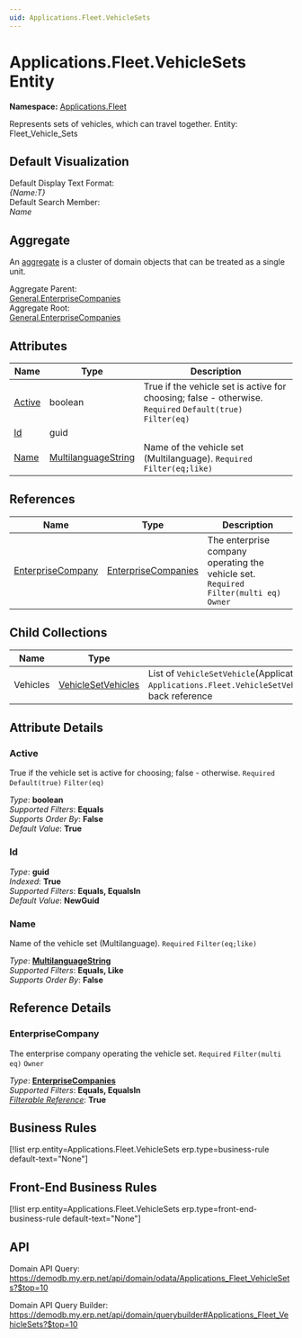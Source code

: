 ```yaml
---
uid: Applications.Fleet.VehicleSets
---
```

# Applications.Fleet.VehicleSets Entity

**Namespace:** [Applications.Fleet](Applications.Fleet.md)  

Represents sets of vehicles, which can travel together. Entity: Fleet_Vehicle_Sets

## Default Visualization
Default Display Text Format:  
_{Name:T}_  
Default Search Member:  
_Name_  

## Aggregate
An [aggregate](https://docs.erp.net/tech/advanced/concepts/aggregates.html) is a cluster of domain objects that can be treated as a single unit.  

Aggregate Parent:  
[General.EnterpriseCompanies](General.EnterpriseCompanies.md)  
Aggregate Root:  
[General.EnterpriseCompanies](General.EnterpriseCompanies.md)  

## Attributes

| Name | Type | Description |
| ---- | ---- | --- |
| [Active](Applications.Fleet.VehicleSets.md#active) | boolean | True if the vehicle set is active for choosing; false - otherwise. `Required` `Default(true)` `Filter(eq)` 
| [Id](Applications.Fleet.VehicleSets.md#id) | guid |  
| [Name](Applications.Fleet.VehicleSets.md#name) | [MultilanguageString](../data-types.md#multilanguagestring) | Name of the vehicle set (Multilanguage). `Required` `Filter(eq;like)` 

## References

| Name | Type | Description |
| ---- | ---- | --- |
| [EnterpriseCompany](Applications.Fleet.VehicleSets.md#enterprisecompany) | [EnterpriseCompanies](General.EnterpriseCompanies.md) | The enterprise company operating the vehicle set. `Required` `Filter(multi eq)` `Owner` |

## Child Collections

| Name | Type | Description |
| ---- | ---- | --- |
| Vehicles | [VehicleSetVehicles](Applications.Fleet.VehicleSetVehicles.md) | List of `VehicleSetVehicle`(Applications.Fleet.VehicleSetVehicles.md) child objects, based on the `Applications.Fleet.VehicleSetVehicle.VehicleSet`(Applications.Fleet.VehicleSetVehicles.md#vehicleset) back reference 


## Attribute Details

### Active

True if the vehicle set is active for choosing; false - otherwise. `Required` `Default(true)` `Filter(eq)`

_Type_: **boolean**  
_Supported Filters_: **Equals**  
_Supports Order By_: **False**  
_Default Value_: **True**  

### Id

_Type_: **guid**  
_Indexed_: **True**  
_Supported Filters_: **Equals, EqualsIn**  
_Default Value_: **NewGuid**  

### Name

Name of the vehicle set (Multilanguage). `Required` `Filter(eq;like)`

_Type_: **[MultilanguageString](../data-types.md#multilanguagestring)**  
_Supported Filters_: **Equals, Like**  
_Supports Order By_: **False**  


## Reference Details

### EnterpriseCompany

The enterprise company operating the vehicle set. `Required` `Filter(multi eq)` `Owner`

_Type_: **[EnterpriseCompanies](General.EnterpriseCompanies.md)**  
_Supported Filters_: **Equals, EqualsIn**  
_[Filterable Reference](https://docs.erp.net/dev/domain-api/filterable-references.html)_: **True**  



## Business Rules

[!list erp.entity=Applications.Fleet.VehicleSets erp.type=business-rule default-text="None"]

## Front-End Business Rules

[!list erp.entity=Applications.Fleet.VehicleSets erp.type=front-end-business-rule default-text="None"]

## API

Domain API Query:
<https://demodb.my.erp.net/api/domain/odata/Applications_Fleet_VehicleSets?$top=10>

Domain API Query Builder:
<https://demodb.my.erp.net/api/domain/querybuilder#Applications_Fleet_VehicleSets?$top=10>

